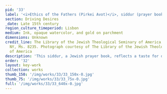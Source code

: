 ```yaml
---
pid: '33'
label: '<i>Ethics of the Fathers (Pirkei Avot)</i>, siddur (prayer book)'
section: Driving Desires
_date: Late 15th century
region_culture_timeperiod: Lisbon
medium: Ink, opaque watercolor, and gold on parchment
dimensions: Unknown
credit_line: The Library of the Jewish Theological Seminary of America, New York,
  NY, Ms. 8235. Photograph courtesy of The Library of the Jewish Theological Seminary
  of America
description: 'This siddur, a Jewish prayer book, reflects a taste for delicate tracery penwork. Key pages are also embellished with gold leaf and watercolor. Gold&mdash;much of it coming from West Africa&mdash;was an important artistic material across the three of the major Mediterranean faiths of the medieval period: Judaism, Christianity, and Islam. Jewish artisans, who often worked with gold, made significant contributions to art and culture during the Middle Ages, creating works for Jewish, Muslim, and Christian clients.'
order: '32'
layout: key-work
collection: works
thumb_150: '/img/works/33/33_150x-0.jpg'
thumb_75: '/img/works/33/33_75x-0.jpg'
full: '/img/works/33/33_640x-0.jpg'
---
```

